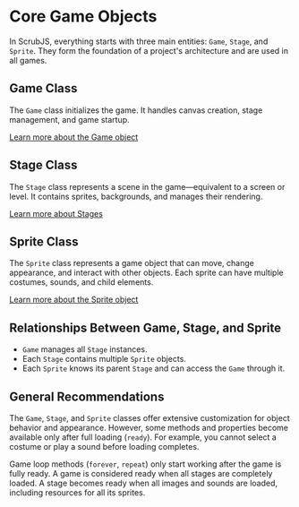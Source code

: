 # Core Game Objects

In ScrubJS, everything starts with three main entities: `Game`, `Stage`, and `Sprite`. They form the foundation of a project's architecture and are used in all games.

## Game Class

The `Game` class initializes the game. It handles canvas creation, stage management, and game startup.

[Learn more about the Game object](game.md)

## Stage Class

The `Stage` class represents a scene in the game—equivalent to a screen or level. It contains sprites, backgrounds, and manages their rendering.

[Learn more about Stages](stage.md)

## Sprite Class

The `Sprite` class represents a game object that can move, change appearance, and interact with other objects. Each sprite can have multiple costumes, sounds, and child elements.

[Learn more about the Sprite object](../en/sprite.md)

## Relationships Between Game, Stage, and Sprite

- `Game` manages all `Stage` instances.
- Each `Stage` contains multiple `Sprite` objects.
- Each `Sprite` knows its parent `Stage` and can access the `Game` through it.

## General Recommendations

The `Game`, `Stage`, and `Sprite` classes offer extensive customization for object behavior and appearance. However, some methods and properties become available only after full loading (`ready`). For example, you cannot select a costume or play a sound before loading completes.

Game loop methods (`forever`, `repeat`) only start working after the game is fully ready. A game is considered ready when all stages are completely loaded. A stage becomes ready when all images and sounds are loaded, including resources for all its sprites.
